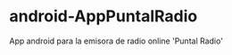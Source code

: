 android-AppPuntalRadio
======================

App android para la emisora de radio online 'Puntal Radio'
